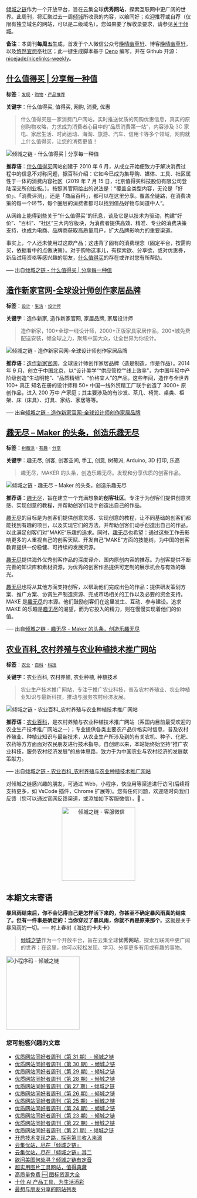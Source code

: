 [倾城之链](https://nicelinks.site/?utm_source=weekly)作为一个开放平台，旨在云集全球**优秀网站**，探索互联网中更广阔的世界。此周刊，将汇聚过去一周[倾城](https://nicelinks.site/?utm_source=weekly)所收录的内容，以飨同好；欢迎推荐或自荐（仅限有独立域名的网站，可以是二级域名）。您如果要了解收录要求，请参见[关于倾城](https://nicelinks.site/about?utm_source=weekly)。

**备注**：本周刊**每周五**生成，首发于个人微信公众号[晚晴幽草轩](https://mp.weixin.qq.com/mp/appmsgalbum?__biz=MzI5MDIwMzM2Mg==&action=getalbum&album_id=1530765143352082433&scene=173&from_msgid=2650641087&from_itemidx=1&count=3#wechat_redirect)、博客[晚晴幽草轩](https://www.jeffjade.com)，以及[悠然宜想亭](https://forum.lovejade.cn/)社区；此一键生成脚本基于 [Deno](https://nicelinks.site/post/602d30aad099ff5688618591) 编写，并在 Github 开源：[nicejade/nicelinks-weekly](https://github.com/nicejade/nicelinks-weekly)。

## [什么值得买 | 分享每一种值](https://nicelinks.site/post/614c7a6a835dda0faf03db39)

**标签**：[`发现`](https://nicelinks.site/tags/发现) · [`购物`](https://nicelinks.site/tags/购物) · [`产品推荐`](https://nicelinks.site/tags/产品推荐)

**关键字**：什么值得买, 值得买, 网购, 消费, 优惠

> 什么值得买是一家消费门户网站，实时推送优质的网购优惠信息，真实的原创购物攻略，力求成为消费者心目中的“品质消费第一站”，内容涉及 3C 家电、家居生活、时尚运动、海淘、旅游、汽车、信用卡等多个领域，网购就上什么值得买，让您的消费更值！

![倾城之链 - 什么值得买 | 分享每一种值](https://nicelinks.oss-cn-shenzhen.aliyuncs.com/www.smzdm.com.png?x-oss-process=style/png2jpg)

**推荐语**：[什么值得买](https://www.smzdm.com/)网站创建于 2010 年 6 月，从成立开始便致力于解决消费过程中的信息不对称问题，据百科介绍：它如今已成为集导购、媒体、工具、社区属性于一体的消费内容社区（2019 年 7 月 15 日，北京值得买科技股份有限公司登陆深交所创业板。）。按照其官网给出的说法是：“覆盖全类型内容，无论是「好价」、「消费评测」，还是「商品百科」，都可以在这里分享。覆盖全链路，在消费决策的每一个环节，每个圈层的消费者都可以找到值品好物与同道中人“。

从网络上能得到些关于“什么值得买”的讯息，谈及它是以技术为驱动，构建“好价”、“百科”、“社区”三大内容版块，为消费者提供高效、精准、专业的消费决策支持，也成为电商、品牌商获取高质量用户，扩大品牌影响力的重要渠道。

事实上，个人还未使用过这款产品；这违背了固有的消费理念（固定平台，按需购买，依据看中的点做决策）。对于购物这事儿，有探索欲、分享欲，或对优惠券，新品试用资格等感兴趣的朋友，[什么值得买](https://www.smzdm.com/)的存在或许对您有所帮助。

── 出自[倾城之链 - 什么值得买 | 分享每一种值](https://nicelinks.site/post/614c7a6a835dda0faf03db39)

## [造作新家官网-全球设计师创作家居品牌](https://nicelinks.site/post/614878fe48b293062990b364)

**标签**：[`设计`](https://nicelinks.site/tags/设计) · [`生活`](https://nicelinks.site/tags/生活) · [`设计师`](https://nicelinks.site/tags/设计师)

**关键字**：造作新家, 造作新家官网, 家居品牌, 家居设计师

> 造作新家，100+全球一线设计师，2000+正版家具家居作品，200+城免费配送安装，倾全球之力，聚焦中国大众，让全世界为你设计。

![倾城之链 - 造作新家官网-全球设计师创作家居品牌](https://nicelinks.oss-cn-shenzhen.aliyuncs.com/www.zaozuo.com.png?x-oss-process=style/png2jpg)

**推荐语**：[造作新家官网](https://www.zaozuo.com/)，全球设计师创作家居品牌（造是制造，作是作品）。2014 年 9 月，创立于中国北京，以“设计美学”“供应管控”“线上效率”，为中国年轻中产阶级创造“生动明艳”、“品质精细”、“价格宜人”的产品。这些年间，造作与全世界 100+ 真正 知名在册的设计师和 50+ 中国一线外贸精工厂联手创造了 3000+ 原创作品，进入 200 万中 产家庭；其主要涉及的有沙发、茶几、椅凳、桌类、柜架、床（床具）、灯具、家纺、家居等等。

── 出自[倾城之链 - 造作新家官网-全球设计师创作家居品牌](https://nicelinks.site/post/614878fe48b293062990b364)

## [趣无尽 – Maker 的头条，创造乐趣无尽](https://nicelinks.site/post/614836c548b293062990b35f)

**标签**：[`树莓派`](https://nicelinks.site/tags/树莓派) · [`有趣`](https://nicelinks.site/tags/有趣) · [`分享`](https://nicelinks.site/tags/分享)

**关键字**：趣无尽, 创客, 创客空间, 手工, 创意, 树莓派, Arduino, 3D 打印, 乐高

> 趣无尽，MAKER 的头条，创造乐趣无尽。发现和分享优质的创客作品。

![倾城之链 - 趣无尽 – Maker 的头条，创造乐趣无尽](https://nicelinks.oss-cn-shenzhen.aliyuncs.com/www.quwj.com.png?x-oss-process=style/png2jpg)

**推荐语**：[趣无尽](https://www.quwj.com/)，旨在建立一个充满想象的**创客社区**。专注于为创客们提供创意灵感、实现创意的教程，并帮助创客们动手创造出自己的作品。

[趣无尽](https://www.quwj.com/)的目标是为创客们提供创意灵感、实现创意的教程，让不同基础的创客们都能找到有趣的项目，以及实现它们的方法，并帮助创客们动手创造出自己的作品。以此满足创客们对”MAKE“乐趣的追求。同时，[趣无尽](https://www.quwj.com/)也希望：通过这些工作去影响更多的人重视自己的创客天赋、开发自己”MAKE“方面的技能树，为中国的创客教育提供一份稳健、可持续的发展资源。

[趣无尽](https://www.quwj.com/)提供海外优秀创客作品的深度译介、国内原创内容的推荐。为创客提供不断完善的知识库和素材资源，为优秀的创客作品提供可定制的展示机会与有效的曝光。

[趣无尽](https://www.quwj.com/)也将从其他方面支持创客，以帮助他们完成出色的作品：提供研发策划方案、推广方案、协调生产制造资源、完成市场相关的工作以及必要的资金支持。MAKE 是[趣无尽](https://www.quwj.com/)的本源。他们鼓励创客们在这里发生、互动、参与建设。追求 MAKE 的乐趣是[趣无尽](https://www.quwj.com/)的渴望，而为它投入的精力，则在慢慢实现着他们的价值。

── 出自[倾城之链 - 趣无尽 – Maker 的头条，创造乐趣无尽](https://nicelinks.site/post/614836c548b293062990b35f)

## [农业百科\_农村养殖与农业种植技术推广网站](https://nicelinks.site/post/614826f148b293062990b35c)

**标签**：[`农业`](https://nicelinks.site/tags/农业) · [`百科`](https://nicelinks.site/tags/百科) · [`科技`](https://nicelinks.site/tags/科技)

**关键字**：农业百科, 农村养殖, 农业种植, 种植技术

> 农业生产技术推广网站，专注于推广农业科技，普及农村养殖业、农业种植业知识与最新科技，推动与服务农村经济发展。

![倾城之链 - 农业百科_农村养殖与农业种植技术推广网站](https://nicelinks.oss-cn-shenzhen.aliyuncs.com/www.nongyie.com.png?x-oss-process=style/png2jpg)

**推荐语**：[农业百科](=http://www.nongyie.com/)，是农村养殖与农业种植技术推广网站（系国内目前最受欢迎的农业生产技术推广网站之一）；专业提供各类主要农产品价格实时信息，普及农村养殖业、种植业知识与最新技术，从农业生产所涉及到的有关农机、种子、化肥、农药等方方面面对农民朋友进行技术指导。自创建以来，本站始终始坚持“推广农业科技，服务农村经济发展”的总体思路，致力于为中国农业与农村经济的发展献策献力。

── 出自[倾城之链 - 农业百科\_农村养殖与农业种植技术推广网站](https://nicelinks.site/post/614826f148b293062990b35c)

对倾城之链感兴趣的朋友，可通过 Web，小程序，快应用等渠道进行访问(后续将支持更多，如 VsCode 插件，Chrome 扩展等)。您有任何问题，欢迎随时向我们反馈（您可以通过官网反馈渠道，或添加如下客服微信），🤲 。

<div align="center"><img src="https://image.nicelinks.site/%E5%80%BE%E5%9F%8E%E4%B9%8B%E9%93%BE-%E5%BE%AE%E4%BF%A1-mini.jpeg" style="width: 200px;min-width: 200px;" alt="倾城之链 - 客服微信"></div>

## 本期文末寄语

**暴风雨结束后，你不会记得自己是怎样活下来的，你甚至不确定暴风雨真的结束了。但有一件事是确定的：当你穿过了暴风雨，你就不再是原来那个**。这就是关于暴风雨的一切。── 村上春树《海边的卡夫卡》

> [倾城之链](https://nicelinks.site/?utm_source=weekly)作为一个开放平台，旨在云集全球**优秀网站**，探索互联网中更广阔的世界；在这里，你可以轻松发现、学习、分享更多有用或有趣的事物。

<img src="https://image.nicelinks.site/nicelinks-miniprogram-code.jpeg?imageView2/1/w/300/h/300/interlace/1/ignore-error/1" style="width: 200px;min-width: 200px;" alt="小程序码 - 倾城之链"/>

### 您可能感兴趣的文章

- [优质网站同好者周刊（第 31 期）- 倾城之链](https://forum.lovejade.cn/d/93-31)
- [优质网站同好者周刊（第 30 期）- 倾城之链](https://forum.lovejade.cn/d/90-30)
- [优质网站同好者周刊（第 29 期）- 倾城之链](https://forum.lovejade.cn/d/88-29)
- [优质网站同好者周刊（第 28 期）- 倾城之链](https://www.jeffjade.com/2021/08/26/214-nicelinks-weekly-028/)
- [优质网站同好者周刊（第 27 期）- 倾城之链](https://www.jeffjade.com/2021/08/19/213-nicelinks-weekly-027/)
- [优质网站同好者周刊（第 26 期）- 倾城之链](https://forum.lovejade.cn/d/82-26)
- [优质网站同好者周刊（第 25 期）- 倾城之链](https://www.jeffjade.com/2021/08/05/211-nicelinks-weekly-025/)
- [优质网站同好者周刊（第 24 期）- 倾城之链](https://www.jeffjade.com/2021/07/29/210-nicelinks-weekly-024/)
- [优质网站同好者周刊（第 23 期）- 倾城之链](https://www.jeffjade.com/2021/07/23/209-nicelinks-weekly-023/)
- [优质网站同好者周刊（第 22 期）- 倾城之链](https://www.jeffjade.com/2021/07/08/207-nicelinks-weekly-021/)
- [优质网站同好者周刊（第 21 期）- 倾城之链](https://www.jeffjade.com/2021/07/08/207-nicelinks-weekly-021/)
- [开启技术变现之路，探索第三收入来源](https://www.jeffjade.com/2020/11/17/173-talk-about-nice-links/)
- [云集优站，尽在「倾城之链」](https://www.jeffjade.com/2017/12/31/136-talk-about-nicelinks-site/)
- [云集优站，尽在「倾城之链」其二](https://www.jeffjade.com/2018/12/23/146-talk-about-nice-links/)
- [欲问美图何处寻？倾城之链有定音](https://www.jeffjade.com/2019/02/17/151-aweome-beautiful-picture-website-list/ "欲问美图何处寻？倾城之链有定音")
- [超实用图片工具网站，值得典藏](https://www.jeffjade.com/2020/07/27/165-aweome-picture-tool-website-list/)
- [高质量免费 🆓 图标资源大全](https://www.jeffjade.com/2020/09/11/169-high-quality-free-icon-resource-collection/)
- [十佳 AI 产品工具，为生活添彩](https://www.jeffjade.com/2020/09/23/170-list-of-top-20-ai-product-tools/)
- [最想与朋友分享的网站列表](https://www.jeffjade.com/2020/09/01/168-list-of-websites-i-most-want-to-share-with-my-friends/)
